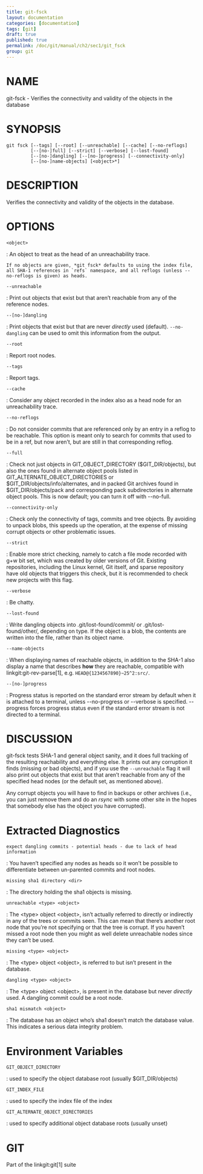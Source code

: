 ```yaml
---
title: git-fsck
layout: documentation
categories: [documentation]
tags: [git]
draft: true
published: true
permalink: /doc/git/manual/ch2/sec1/git_fsck
group: git
---
```


NAME
====

git-fsck - Verifies the connectivity and validity of the objects in the database

SYNOPSIS
========

    git fsck [--tags] [--root] [--unreachable] [--cache] [--no-reflogs]
             [--[no-]full] [--strict] [--verbose] [--lost-found]
             [--[no-]dangling] [--[no-]progress] [--connectivity-only]
             [--[no-]name-objects] [<object>*]

DESCRIPTION
===========

Verifies the connectivity and validity of the objects in the database.

OPTIONS
=======

`<object>`

:   An object to treat as the head of an unreachability trace.

    If no objects are given, *git fsck* defaults to using the index file, all SHA-1 references in `refs` namespace, and all reflogs (unless --no-reflogs is given) as heads.

`--unreachable`

:   Print out objects that exist but that aren’t reachable from any of the reference nodes.

`--[no-]dangling`

:   Print objects that exist but that are never *directly* used (default). `--no-dangling` can be used to omit this information from the output.

`--root`

:   Report root nodes.

`--tags`

:   Report tags.

`--cache`

:   Consider any object recorded in the index also as a head node for an unreachability trace.

`--no-reflogs`

:   Do not consider commits that are referenced only by an entry in a reflog to be reachable. This option is meant only to search for commits that used to be in a ref, but now aren’t, but are still in that corresponding reflog.

`--full`

:   Check not just objects in GIT\_OBJECT\_DIRECTORY ($GIT\_DIR/objects), but also the ones found in alternate object pools listed in GIT\_ALTERNATE\_OBJECT\_DIRECTORIES or $GIT\_DIR/objects/info/alternates, and in packed Git archives found in $GIT\_DIR/objects/pack and corresponding pack subdirectories in alternate object pools. This is now default; you can turn it off with --no-full.

`--connectivity-only`

:   Check only the connectivity of tags, commits and tree objects. By avoiding to unpack blobs, this speeds up the operation, at the expense of missing corrupt objects or other problematic issues.

`--strict`

:   Enable more strict checking, namely to catch a file mode recorded with g+w bit set, which was created by older versions of Git. Existing repositories, including the Linux kernel, Git itself, and sparse repository have old objects that triggers this check, but it is recommended to check new projects with this flag.

`--verbose`

:   Be chatty.

`--lost-found`

:   Write dangling objects into .git/lost-found/commit/ or .git/lost-found/other/, depending on type. If the object is a blob, the contents are written into the file, rather than its object name.

`--name-objects`

:   When displaying names of reachable objects, in addition to the SHA-1 also display a name that describes **how** they are reachable, compatible with linkgit:git-rev-parse\[1\], e.g. `HEAD@{1234567890}~25^2:src/`.

`--[no-]progress`

:   Progress status is reported on the standard error stream by default when it is attached to a terminal, unless --no-progress or --verbose is specified. --progress forces progress status even if the standard error stream is not directed to a terminal.

DISCUSSION
==========

git-fsck tests SHA-1 and general object sanity, and it does full tracking of the resulting reachability and everything else. It prints out any corruption it finds (missing or bad objects), and if you use the `--unreachable` flag it will also print out objects that exist but that aren’t reachable from any of the specified head nodes (or the default set, as mentioned above).

Any corrupt objects you will have to find in backups or other archives (i.e., you can just remove them and do an *rsync* with some other site in the hopes that somebody else has the object you have corrupted).

Extracted Diagnostics
=====================

`expect dangling commits - potential heads - due to lack of head information`

:   You haven’t specified any nodes as heads so it won’t be possible to differentiate between un-parented commits and root nodes.

`missing sha1 directory <dir>`

:   The directory holding the sha1 objects is missing.

`unreachable <type> <object>`

:   The &lt;type&gt; object &lt;object&gt;, isn’t actually referred to directly or indirectly in any of the trees or commits seen. This can mean that there’s another root node that you’re not specifying or that the tree is corrupt. If you haven’t missed a root node then you might as well delete unreachable nodes since they can’t be used.

`missing <type> <object>`

:   The &lt;type&gt; object &lt;object&gt;, is referred to but isn’t present in the database.

`dangling <type> <object>`

:   The &lt;type&gt; object &lt;object&gt;, is present in the database but never *directly* used. A dangling commit could be a root node.

`sha1 mismatch <object>`

:   The database has an object who’s sha1 doesn’t match the database value. This indicates a serious data integrity problem.

Environment Variables
=====================

`GIT_OBJECT_DIRECTORY`

:   used to specify the object database root (usually $GIT\_DIR/objects)

`GIT_INDEX_FILE`

:   used to specify the index file of the index

`GIT_ALTERNATE_OBJECT_DIRECTORIES`

:   used to specify additional object database roots (usually unset)

GIT
===

Part of the linkgit:git\[1\] suite

